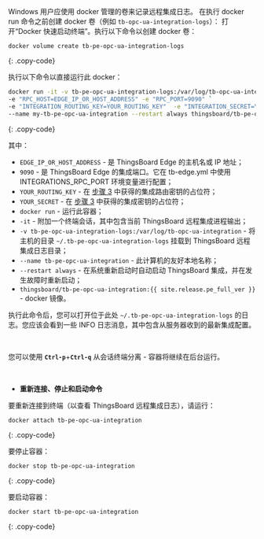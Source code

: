 Windows 用户应使用 docker 管理的卷来记录远程集成日志。
在执行 docker run 命令之前创建 docker 卷（例如 `tb-opc-ua-integration-logs`）：
打开“Docker 快速启动终端”。执行以下命令以创建 docker 卷：

``` 
docker volume create tb-pe-opc-ua-integration-logs
```
{: .copy-code}

执行以下命令以直接运行此 docker：

```bash
docker run -it -v tb-pe-opc-ua-integration-logs:/var/log/tb-opc-ua-integration `
-e "RPC_HOST=EDGE_IP_OR_HOST_ADDRESS" -e "RPC_PORT=9090" `
-e "INTEGRATION_ROUTING_KEY=YOUR_ROUTING_KEY"  -e "INTEGRATION_SECRET=YOUR_SECRET" `
--name my-tb-pe-opc-ua-integration --restart always thingsboard/tb-pe-opc-ua-integration:{{ site.release.pe_full_ver }}
```
{: .copy-code}

其中：

- `EDGE_IP_OR_HOST_ADDRESS` - 是 ThingsBoard Edge 的主机名或 IP 地址；
- `9090` - 是 ThingsBoard Edge 的集成端口。它在 tb-edge.yml 中使用 INTEGRATIONS_RPC_PORT 环境变量进行配置；
- `YOUR_ROUTING_KEY` - 在 [步骤 3](/docs/pe/edge/user-guide/integrations/remote-integrations/#step-3-save-remote-integration-credentials) 中获得的集成路由密钥的占位符；
- `YOUR_SECRET` - 在 [步骤 3](/docs/pe/edge/user-guide/integrations/remote-integrations/#step-3-save-remote-integration-credentials) 中获得的集成密钥的占位符；
- `docker run` - 运行此容器；
- `-it` - 附加一个终端会话，其中包含当前 ThingsBoard 远程集成进程输出；
- `-v tb-pe-opc-ua-integration-logs:/var/log/tb-opc-ua-integration` - 将主机的目录 `~/.tb-pe-opc-ua-integration-logs` 挂载到 ThingsBoard 远程集成日志目录；
- `--name tb-pe-opc-ua-integration` - 此计算机的友好本地名称；
- `--restart always` - 在系统重新启动时自动启动 ThingsBoard 集成，并在发生故障时重新启动；
- `thingsboard/tb-pe-opc-ua-integration:{{ site.release.pe_full_ver }}` - docker 镜像。

执行此命令后，您可以打开位于此处 `~/.tb-pe-opc-ua-integration-logs` 的日志。您应该会看到一些 INFO 日志消息，其中包含从服务器收到的最新集成配置。

<br>

您可以使用 **`Ctrl-p`**+**`Ctrl-q`** 从会话终端分离 - 容器将继续在后台运行。

<br>

- **重新连接、停止和启动命令**

要重新连接到终端（以查看 ThingsBoard 远程集成日志），请运行：

```
docker attach tb-pe-opc-ua-integration
```
{: .copy-code}

要停止容器：

```
docker stop tb-pe-opc-ua-integration
```
{: .copy-code}

要启动容器：

```
docker start tb-pe-opc-ua-integration
```
{: .copy-code}